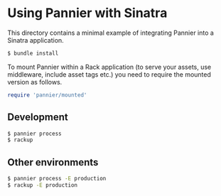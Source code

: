 # Using Pannier with Sinatra

This directory contains a minimal example of integrating Pannier into a Sinatra
application.

```bash
$ bundle install
```

To mount Pannier within a Rack application (to serve your assets, use
middleware, include asset tags etc.) you need to require the mounted version as
follows.

```ruby
require 'pannier/mounted'
```

## Development

```bash
$ pannier process
$ rackup
```

## Other environments

```bash
$ pannier process -E production
$ rackup -E production
```
